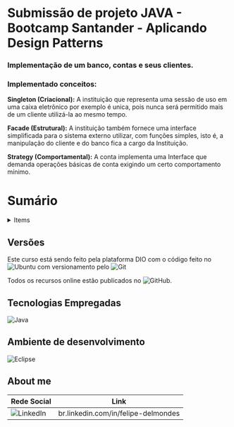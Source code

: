 ﻿# Submissão de projeto JAVA - Bootcamp Santander - Aplicando Design Patterns
 
### Implementação de um banco, contas e seus clientes.
### Implementado conceitos:

**Singleton (Criacional):** A instituição que representa uma sessão de uso em uma caixa eletrônico por exemplo é unica, pois nunca será permitido mais de um cliente utilizá-la ao mesmo tempo.

**Facade (Estrutural):** A instituição também fornece uma interface simplificada para o sistema externo utilizar, com funções simples, isto é, a manipulação do cliente e do banco fica a cargo da Instituição.

**Strategy (Comportamental):** A conta implementa uma Interface que demanda operações básicas de conta exigindo um certo comportamento mínimo.

# Sumário

<details> <summary>Items</summary>
  
- [Versões](#-Versões)
  
- [Tecnologias Empregadas](#-Tecnologias-Empregadas)
  
- [About Me](#-About-me)


</details>

## Versões

Este curso está sendo feito pela plataforma DIO com o código feito no ![Ubuntu](https://img.shields.io/badge/Ubuntu-E95420?style=for-the-badge&logo=ubuntu&logoColor=white) com versionamento pelo ![Git](https://img.shields.io/badge/git-%23F05033.svg?style=for-the-badge&logo=git&logoColor=white)

Todos os recursos online estão publicados no ![GitHub](https://img.shields.io/badge/github-%23121011.svg?style=for-the-badge&logo=github&logoColor=white).


## Tecnologias Empregadas

![Java](https://img.shields.io/badge/java-%23ED8B00.svg?style=for-the-badge&logo=java&logoColor=white)

## Ambiente de desenvolvimento

![Eclipse](https://img.shields.io/badge/Eclipse-FE7A16.svg?style=for-the-badge&logo=Eclipse&logoColor=white)


## About me


| Rede Social   | Link      |    
| ------- | --------------------- | 
| ![LinkedIn](https://img.shields.io/badge/linkedin-%230077B5.svg?style=for-the-badge&logo=linkedin&logoColor=white)| br.linkedin.com/in/felipe-delmondes


